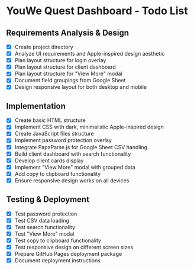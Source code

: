 # YouWe Quest Dashboard - Todo List

## Requirements Analysis & Design
- [x] Create project directory
- [x] Analyze UI requirements and Apple-inspired design aesthetic
- [x] Plan layout structure for login overlay
- [x] Plan layout structure for client dashboard
- [x] Plan layout structure for "View More" modal
- [x] Document field groupings from Google Sheet
- [x] Design responsive layout for both desktop and mobile

## Implementation
- [x] Create basic HTML structure
- [x] Implement CSS with dark, minimalistic Apple-inspired design
- [x] Create JavaScript files structure
- [x] Implement password protection overlay
- [x] Integrate PapaParse.js for Google Sheet CSV handling
- [x] Build client dashboard with search functionality
- [x] Develop client cards display
- [x] Implement "View More" modal with grouped data
- [x] Add copy to clipboard functionality
- [x] Ensure responsive design works on all devices

## Testing & Deployment
- [x] Test password protection
- [x] Test CSV data loading
- [x] Test search functionality
- [x] Test "View More" modal
- [x] Test copy to clipboard functionality
- [x] Test responsive design on different screen sizes
- [x] Prepare GitHub Pages deployment package
- [x] Document deployment instructions
